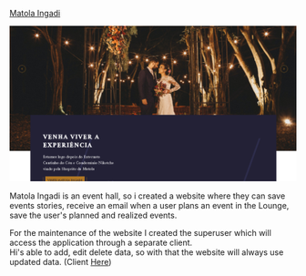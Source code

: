 [Matola Ingadi](https://matolaingadi.ogolfim.com/)

![](header.png)

Matola Ingadi is an event hall, so i created a website where they can save events stories, receive an email when a user plans an event in the Lounge, save the user's planned and realized events.
 
For the maintenance of the website I created the superuser which will access the application through a separate client. <br/>
Hi's able to add, edit delete data, so with that the website will always use updated data. (Client [Here](https://github.com/bboa3/Matola-Ingadi/tree/mobile))